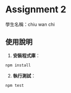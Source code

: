 # Assignment 2

學生名稱：chiu wan chi

## 使用說明

1. **安裝程式庫**：

```bash
npm install
```

2. **執行測試**：

```bash
npm test
```
